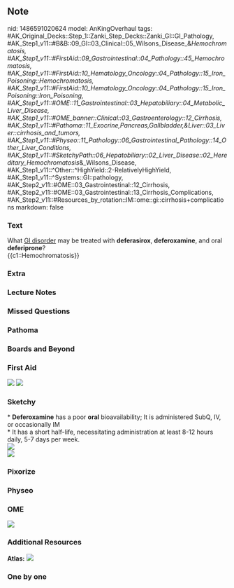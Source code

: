 ## Note
nid: 1486591020624
model: AnKingOverhaul
tags: #AK_Original_Decks::Step_1::Zanki_Step_Decks::Zanki_GI::GI_Pathology, #AK_Step1_v11::#B&B::09_GI::03_Clinical::05_Wilsons_Disease_&_Hemochromatosis, #AK_Step1_v11::#FirstAid::09_Gastrointestinal::04_Pathology::45_Hemochromatosis, #AK_Step1_v11::#FirstAid::10_Hematology_Oncology::04_Pathology::15_Iron_Poisoning::Hemochromatosis, #AK_Step1_v11::#FirstAid::10_Hematology_Oncology::04_Pathology::15_Iron_Poisoning::Iron_Poisoning, #AK_Step1_v11::#OME::11_Gastrointestinal::03_Hepatobiliary::04_Metabolic_Liver_Disease, #AK_Step1_v11::#OME_banner::Clinical::03_Gastroenterology::12_Cirrhosis, #AK_Step1_v11::#Pathoma::11_Exocrine,Pancreas,Gallbladder,&Liver::03_Liver::cirrhosis_and_tumors, #AK_Step1_v11::#Physeo::11_Pathology::06_Gastrointestinal_Pathology::14_Other_Liver_Conditions, #AK_Step1_v11::#SketchyPath::06_Hepatobiliary::02_Liver_Disease::02_Hereditary_Hemochromatosis_&_Wilsons_Disease, #AK_Step1_v11::^Other::^HighYield::2-RelativelyHighYield, #AK_Step1_v11::^Systems::GI::pathology, #AK_Step2_v11::#OME::03_Gastrointestinal::12_Cirrhosis, #AK_Step2_v11::#OME::03_Gastrointestinal::13_Cirrhosis_Complications, #AK_Step2_v11::#Resources_by_rotation::IM::ome::gi::cirrhosis+complications
markdown: false

### Text
<div>
  What <u>GI disorder</u> may be treated with <b>deferasirox</b>,
  <b>deferoxamine</b>, and oral <b>deferiprone</b>?
</div>
<div>
  {{c1::Hemochromatosis}}
</div>

### Extra


### Lecture Notes


### Missed Questions


### Pathoma


### Boards and Beyond


### First Aid
<img src="tmp_OXnzP.png"> <img src="tmpNAQ5BL.png">

### Sketchy
<div>
  * <b>Deferoxamine</b> has a poor <b>oral</b> bioavailability; It
  is administered SubQ, IV, or occasionally IM
</div>
<div>
  * It has a short half-life, necessitating administration at least
  8-12 hours daily, 5-7 days per week.
</div><img src=
"H%20phlebotomy,%20decreased%20TIBC,%20deferoxamine_1566160514431.jpg">
<div><img src="Zoverall%20picture%20(62)_1566160514431.JPG"></div>

### Pixorize


### Physeo


### OME
<div class="ome-widget">
  <a href=
  "https://onlinemeded.org/spa/gastroenterology/cirrhosis/acquire?ref=anki">
  <img src="_OME_AnkiFlashcards_Lesson_6.png"></a>
</div>

### Additional Resources
<b>Atlas:</b> <img src="tmpvsyHSL.png">

### One by one


